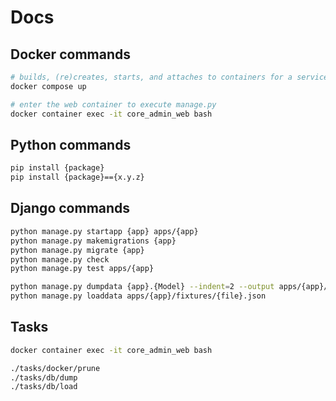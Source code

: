 # Docs


## Docker commands

```bash
# builds, (re)creates, starts, and attaches to containers for a service
docker compose up

# enter the web container to execute manage.py
docker container exec -it core_admin_web bash
```


## Python commands

```bash
pip install {package}
pip install {package}=={x.y.z}
```


## Django commands

```bash
python manage.py startapp {app} apps/{app}
python manage.py makemigrations {app}
python manage.py migrate {app}
python manage.py check 
python manage.py test apps/{app}

python manage.py dumpdata {app}.{Model} --indent=2 --output apps/{app}/fixtures/{file}.json
python manage.py loaddata apps/{app}/fixtures/{file}.json
```


## Tasks

```bash
docker container exec -it core_admin_web bash

./tasks/docker/prune
./tasks/db/dump
./tasks/db/load
```